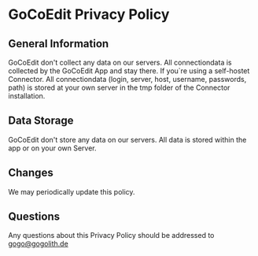 GoCoEdit Privacy Policy
=======================

General Information
-----------------------

GoCoEdit don't collect any data on our servers.
All connectiondata is collected by the GoCoEdit App and stay there. 
If you`re using a self-hostet Connector. All connectiondata (login, server, host, username, passwords, path) is stored at 
your own server in the tmp folder of the Connector installation. 


Data Storage
-----------------------

GoCoEdit don't store any data on our servers. All data is stored within the app or on your own Server.


Changes
-----------------------

We may periodically update this policy. 


Questions
-----------------------

Any questions about this Privacy Policy should be addressed to gogo@gogolith.de